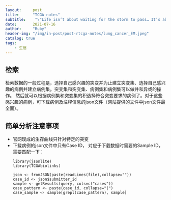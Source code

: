 ```yaml
---
layout:     post
title:      "TCGA notes"
subtitle:    "\"Life isn’t about waiting for the storm to pass… It’s about learning to dance in the rain.” — Vivian Greene\""
date:       2021-07-16
author:     "Ruby"
header-img: "/img/in-post/post-rtcga-notes/lung_cancer_EM.jpeg"
catalog: true
tags: 
    - 生信
---
```


## 检索

检索数据的一般过程是，选择自己感兴趣的突变并为止建立突变集、选择自己感兴趣的病例并建立病例集。突变集和突变集、病例集和病例集可以做并和异或的操作。
然后就可以根据病例集和突变集的积选择符合突变要求的病例了。对于这些感兴趣的病例，可下载病例及注释信息的json文件（网站提供的文件中json文件最全面）。

## 简单分析注意事项
- 官网现成的生存曲线只针对特定的突变
- 下载病例的json文件中只有Case ID， 对应于下载数据时需要的Sample ID，需要匹配一下：
	```{r} 
	library(jsonlite)
	library(TCGAbiolinks)
	
	json <- fromJSON(paste(readLines(file),collapse=""))
	case_id <- json$submitter_id
	sample <- getResults(query, cols=c("cases"))
	case_pattern <- paste(case_id, collapse="|")
	case_sample <- sample[grepl(case_pattern), sample]
	```
